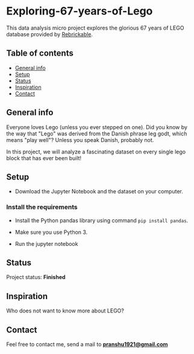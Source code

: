 # Exploring-67-years-of-Lego

This data analysis micro project explores the glorious 67 years of LEGO database provided by [Rebrickable](https://rebrickable.com/downloads/).

## Table of contents
* [General info](#general-info)
* [Setup](#setup)
* [Status](#status)
* [Inspiration](#inspiration)
* [Contact](#contact)

## General info

Everyone loves Lego (unless you ever stepped on one). Did you know by the way that "Lego" was derived from the Danish phrase leg godt, which means "play well"? Unless you speak Danish, probably not.

In this project, we will analyze a fascinating dataset on every single lego block that has ever been built!
## Setup

* Download the Jupyter Notebook and the dataset on your computer.

### Install the requirements
 
* Install the Python pandas library using command `pip install pandas`.
* Make sure you use Python 3.
    
* Run the jupyter notebook

## Status
Project status: **Finished**

## Inspiration
Who does not want to know more about LEGO?

## Contact
Feel free to contact me, send a mail to **pranshu1921@gmail.com**
